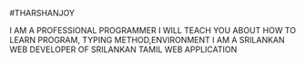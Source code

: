 #THARSHANJOY

I AM A PROFESSIONAL PROGRAMMER I WILL TEACH YOU ABOUT HOW TO LEARN PROGRAM, TYPING METHOD,ENVIRONMENT
I AM A SRILANKAN WEB DEVELOPER OF SRILANKAN TAMIL WEB APPLICATION

